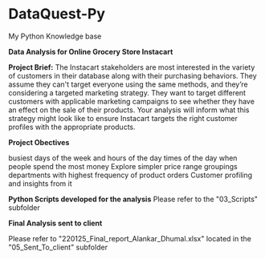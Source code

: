 # DataQuest-Py
My Python Knowledge base

**Data Analysis for Online Grocery Store Instacart**

**Project Brief:**
The Instacart stakeholders are most interested in the variety of customers in their database
along with their purchasing behaviors. They assume they can't target everyone using the same
methods, and they’re considering a targeted marketing strategy. They want to target different
customers with applicable marketing campaigns to see whether they have an effect on the sale
of their products. Your analysis will inform what this strategy might look like to ensure Instacart
targets the right customer profiles with the appropriate products. 

**Project Obectives**

busiest days of the week and hours of the day
times of the day when people spend the most money
Explore simpler price range groupings
departments with highest frequency of product orders
Customer profiling and insights from it

**Python Scripts developed for the analysis**
Please refer to the "03_Scripts" subfolder

**Final Analysis sent to client**

Please refer to "220125_Final_report_Alankar_Dhumal.xlsx" located in the "05_Sent_To_client" subfolder




